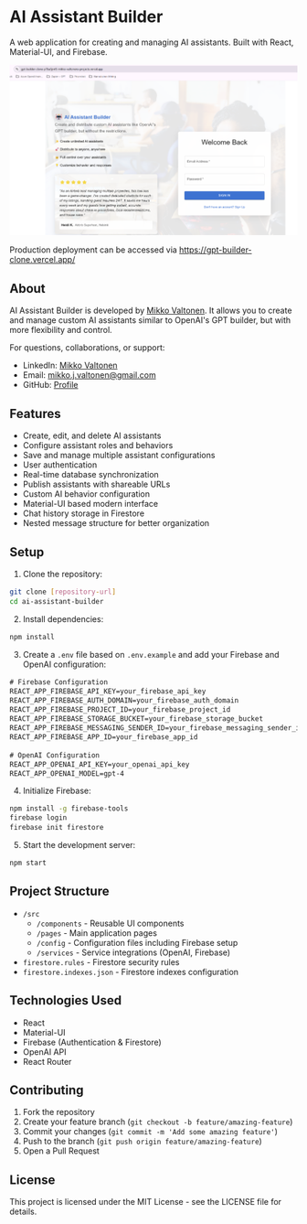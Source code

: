 # AI Assistant Builder

A web application for creating and managing AI assistants. Built with React, Material-UI, and Firebase.

![AI Assistant Builder Screenshot](./image.png)

Production deployment can be accessed via https://gpt-builder-clone.vercel.app/

## About

AI Assistant Builder is developed by [Mikko Valtonen](https://www.linkedin.com/in/mikkojohannesvaltonen/). It allows you to create and manage custom AI assistants similar to OpenAI's GPT builder, but with more flexibility and control.

For questions, collaborations, or support:
- LinkedIn: [Mikko Valtonen](https://www.linkedin.com/in/mikkojohannesvaltonen/)
- Email: mikko.j.valtonen@gmail.com
- GitHub: [Profile](https://github.com/mikkovaltonen)

## Features

- Create, edit, and delete AI assistants
- Configure assistant roles and behaviors
- Save and manage multiple assistant configurations
- User authentication
- Real-time database synchronization
- Publish assistants with shareable URLs
- Custom AI behavior configuration
- Material-UI based modern interface
- Chat history storage in Firestore
- Nested message structure for better organization

## Setup

1. Clone the repository:
```bash
git clone [repository-url]
cd ai-assistant-builder
```

2. Install dependencies:
```bash
npm install
```

3. Create a `.env` file based on `.env.example` and add your Firebase and OpenAI configuration:
```env
# Firebase Configuration
REACT_APP_FIREBASE_API_KEY=your_firebase_api_key
REACT_APP_FIREBASE_AUTH_DOMAIN=your_firebase_auth_domain
REACT_APP_FIREBASE_PROJECT_ID=your_firebase_project_id
REACT_APP_FIREBASE_STORAGE_BUCKET=your_firebase_storage_bucket
REACT_APP_FIREBASE_MESSAGING_SENDER_ID=your_firebase_messaging_sender_id
REACT_APP_FIREBASE_APP_ID=your_firebase_app_id

# OpenAI Configuration
REACT_APP_OPENAI_API_KEY=your_openai_api_key
REACT_APP_OPENAI_MODEL=gpt-4
```

4. Initialize Firebase:
```bash
npm install -g firebase-tools
firebase login
firebase init firestore
```

5. Start the development server:
```bash
npm start
```

## Project Structure

- `/src`
  - `/components` - Reusable UI components
  - `/pages` - Main application pages
  - `/config` - Configuration files including Firebase setup
  - `/services` - Service integrations (OpenAI, Firebase)
- `firestore.rules` - Firestore security rules
- `firestore.indexes.json` - Firestore indexes configuration

## Technologies Used

- React
- Material-UI
- Firebase (Authentication & Firestore)
- OpenAI API
- React Router

## Contributing

1. Fork the repository
2. Create your feature branch (`git checkout -b feature/amazing-feature`)
3. Commit your changes (`git commit -m 'Add some amazing feature'`)
4. Push to the branch (`git push origin feature/amazing-feature`)
5. Open a Pull Request

## License

This project is licensed under the MIT License - see the LICENSE file for details.
